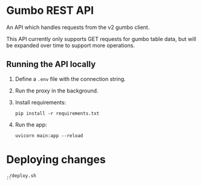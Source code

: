 # Gumbo REST API

An API which handles requests from the v2 gumbo client.

This API currently only supports GET requests for gumbo table data, but will be expanded over time to support more operations.

## Running the API locally
1. Define a `.env` file with the connection string.
2. Run the proxy in the background.
3. Install requirements:

    `pip install -r requirements.txt`

4. Run the app:

    `uvicorn main:app --reload`

# Deploying changes
```
./deploy.sh
``